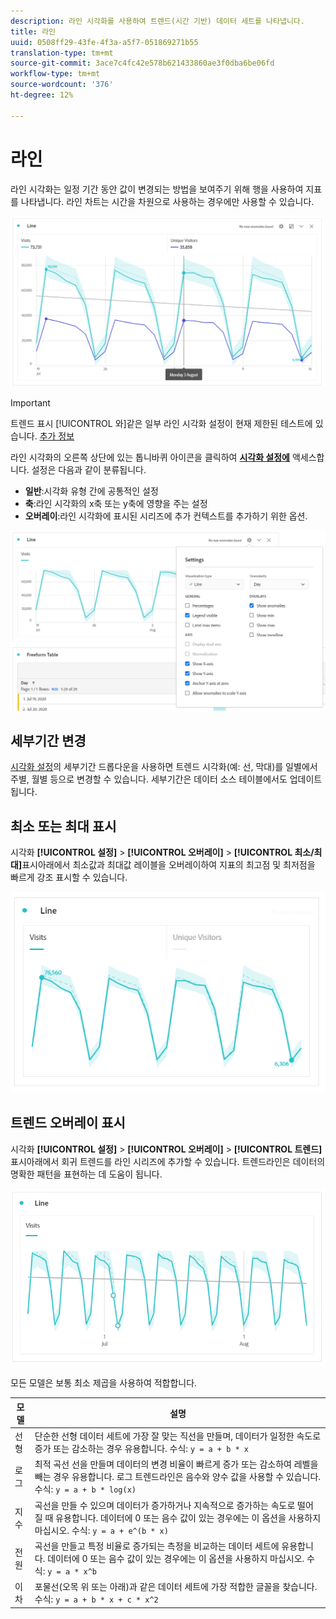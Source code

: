 ```yaml
---
description: 라인 시각화를 사용하여 트렌드(시간 기반) 데이터 세트를 나타냅니다.
title: 라인
uuid: 0508ff29-43fe-4f3a-a5f7-051869271b55
translation-type: tm+mt
source-git-commit: 3ace7c4fc42e578b621433860ae3f0dba6be06fd
workflow-type: tm+mt
source-wordcount: '376'
ht-degree: 12%

---
```



# 라인

라인 시각화는 일정 기간 동안 값이 변경되는 방법을 보여주기 위해 행을 사용하여 지표를 나타냅니다. 라인 차트는 시간을 차원으로 사용하는 경우에만 사용할 수 있습니다.

![선 시각화](assets/line-viz.png)

>[!IMPORTANT]
>
>트렌드 표시 [!UICONTROL 와]같은 일부 라인 시각화 설정이 현재 제한된 테스트에 있습니다. [추가 정보](/help/landing/an-releases.md)

라인 시각화의 오른쪽 상단에 있는 톱니바퀴 아이콘을 클릭하여 [**시각화 설정에**](freeform-analysis-visualizations.md) 액세스합니다. 설정은 다음과 같이 분류됩니다.

* **일반**:시각화 유형 간에 공통적인 설정
* **축**:라인 시각화의 x축 또는 y축에 영향을 주는 설정
* **오버레이**:라인 시각화에 표시된 시리즈에 추가 컨텍스트를 추가하기 위한 옵션.

![시각화 설정](assets/viz-settings-modal.png)

## 세부기간 변경

[시각화 설정](freeform-analysis-visualizations.md)의 세부기간 드롭다운을 사용하면 트렌드 시각화(예: 선, 막대)를 일별에서 주별, 월별 등으로 변경할 수 있습니다. 세부기간은 데이터 소스 테이블에서도 업데이트됩니다.

## 최소 또는 최대 표시

시각화 **[!UICONTROL 설정]** > **[!UICONTROL 오버레이]** > **[!UICONTROL 최소/최대]**&#x200B;표시아래에서 최소값과 최대값 레이블을 오버레이하여 지표의 최고점 및 최저점을 빠르게 강조 표시할 수 있습니다.

![최소/최대 표시](assets/min-max-labels.png)

## 트렌드 오버레이 표시

시각화 **[!UICONTROL 설정]** > **[!UICONTROL 오버레이]** > **[!UICONTROL 트렌드]**&#x200B;표시아래에서 회귀 트렌드를 라인 시리즈에 추가할 수 있습니다. 트렌드라인은 데이터의 명확한 패턴을 표현하는 데 도움이 됩니다.

![선형 트렌드라인](assets/show-linear-trendline.png)

모든 모델은 보통 최소 제곱을 사용하여 적합합니다.

| 모델 | 설명 |
|---|---|
| 선형 | 단순한 선형 데이터 세트에 가장 잘 맞는 직선을 만들며, 데이터가 일정한 속도로 증가 또는 감소하는 경우 유용합니다. 수식: `y = a + b * x` |
| 로그 | 최적 곡선 선을 만들며 데이터의 변경 비율이 빠르게 증가 또는 감소하여 레벨을 빼는 경우 유용합니다. 로그 트렌드라인은 음수와 양수 값을 사용할 수 있습니다. 수식: `y = a + b * log(x)` |
| 지수 | 곡선을 만들 수 있으며 데이터가 증가하거나 지속적으로 증가하는 속도로 떨어질 때 유용합니다. 데이터에 0 또는 음수 값이 있는 경우에는 이 옵션을 사용하지 마십시오. 수식: `y = a + e^(b * x)` |
| 전원 | 곡선을 만들고 특정 비율로 증가되는 측정을 비교하는 데이터 세트에 유용합니다. 데이터에 0 또는 음수 값이 있는 경우에는 이 옵션을 사용하지 마십시오. 수식: `y = a * x^b` |
| 이차 | 포물선(오목 위 또는 아래)과 같은 데이터 세트에 가장 적합한 글꼴을 찾습니다. 수식: `y = a + b * x + c * x^2` |

